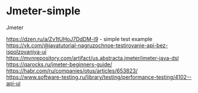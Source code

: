 # Jmeter-simple
Jmeter

https://dzen.ru/a/Zv1tUHoJ7DdDM-l9 - simple test example
https://vk.com/@javatutorial-nagruzochnoe-testirovanie-api-bez-ispolzovaniya-ui
https://mvnrepository.com/artifact/us.abstracta.jmeter/jmeter-java-dsl
https://qarocks.ru/jmeter-beginners-guide/
https://habr.com/ru/companies/otus/articles/653823/
https://www.software-testing.ru/library/testing/performance-testing/4102--api-ui
